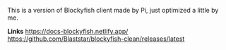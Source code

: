 This is a version of Blockyfish client made by Pi, just optimized a little by me.

<b>Links</b>
https://docs-blockyfish.netlify.app/
https://github.com/Blaststar/blockyfish-clean/releases/latest
